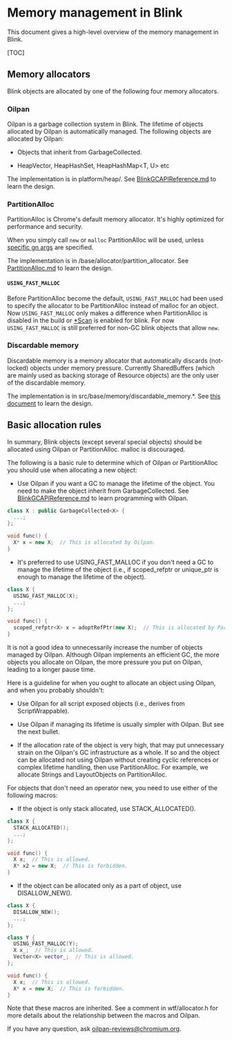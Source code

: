 # Memory management in Blink

This document gives a high-level overview of the memory management in Blink.

[TOC]

## Memory allocators

Blink objects are allocated by one of the following four memory allocators.

### Oilpan

Oilpan is a garbage collection system in Blink.
The lifetime of objects allocated by Oilpan is automatically managed.
The following objects are allocated by Oilpan:

* Objects that inherit from GarbageCollected<T>.

* HeapVector<T>, HeapHashSet<T>, HeapHashMap<T, U> etc

The implementation is in platform/heap/.
See [BlinkGCAPIReference.md](../heap/BlinkGCAPIReference.md) to learn the design.

### PartitionAlloc

PartitionAlloc is Chrome's default memory allocator. It's highly optimized for
performance and security.

When you simply call `new` or `malloc` PartitionAlloc will be used, unless
[specific gn args](/base/allocator/allocator/partition_allocator/build_config.md)
are specified.

The implementation is in /base/allocator/partition_allocator.
See [PartitionAlloc.md](/base/allocator/partition_allocator/PartitionAlloc.md)
to learn the design.

#### `USING_FAST_MALLOC`

Before PartitionAlloc become the default, `USING_FAST_MALLOC` had been used to
specify the allocator to be PartitionAlloc instead of malloc for an object.
Now `USING_FAST_MALLOC` only makes a difference when PartitionAlloc is disabled
in the build or [\*Scan](https://crbug.com/1277560) is enabled for blink.
For now `USING_FAST_MALLOC` is still preferred for non-GC blink objects that
allow `new`.

### Discardable memory

Discardable memory is a memory allocator that automatically discards
(not-locked) objects under memory pressure. Currently SharedBuffers
(which are mainly used as backing storage of Resource objects) are the only
user of the discardable memory.

The implementation is in src/base/memory/discardable_memory.*.
See [this document](https://docs.google.com/document/d/1aNdOF_72_eG2KUM_z9kHdbT_fEupWhaDALaZs5D8IAg/edit)
to learn the design.

## Basic allocation rules

In summary, Blink objects (except several special objects) should be allocated
using Oilpan or PartitionAlloc. malloc is discouraged.

The following is a basic rule to determine which of Oilpan or PartitionAlloc
you should use when allocating a new object:

* Use Oilpan if you want a GC to manage the lifetime of the object.
You need to make the object inherit from GarbageCollected<T>. See
[BlinkGCAPIReference.md](../heap/BlinkGCAPIReference.md) to learn
programming with Oilpan.

```c++
class X : public GarbageCollected<X> {
  ...;
};

void func() {
  X* x = new X;  // This is allocated by Oilpan.
}
```

* It's preferred to use USING_FAST_MALLOC if you don't need a GC to manage
the lifetime of the object (i.e., if scoped_refptr or unique_ptr is enough
to manage the lifetime of the object).

```c++
class X {
  USING_FAST_MALLOC(X);
  ...;
};

void func() {
  scoped_refptr<X> x = adoptRefPtr(new X);  // This is allocated by PartitionAlloc.
}
```

It is not a good idea to unnecessarily increase the number of objects
managed by Oilpan. Although Oilpan implements an efficient GC, the more objects
you allocate on Oilpan, the more pressure you put on Oilpan, leading to
a longer pause time.

Here is a guideline for when you ought to allocate an object using Oilpan,
and when you probably shouldn't:

* Use Oilpan for all script exposed objects (i.e., derives from
ScriptWrappable).

* Use Oilpan if managing its lifetime is usually simpler with Oilpan.
But see the next bullet.

* If the allocation rate of the object is very high, that may put unnecessary
strain on the Oilpan's GC infrastructure as a whole. If so and the object can be
allocated not using Oilpan without creating cyclic references or complex
lifetime handling, then use PartitionAlloc. For example, we allocate Strings
and LayoutObjects on PartitionAlloc.

For objects that don't need an operator new, you need to use either of the
following macros:

* If the object is only stack allocated, use STACK_ALLOCATED().

```c++
class X {
  STACK_ALLOCATED();
  ...;
};

void func() {
  X x;  // This is allowed.
  X* x2 = new X;  // This is forbidden.
}
```

* If the object can be allocated only as a part of object, use DISALLOW_NEW().

```c++
class X {
  DISALLOW_NEW();
  ...;
};

class Y {
  USING_FAST_MALLOC(Y);
  X x_;  // This is allowed.
  Vector<X> vector_;  // This is allowed.
};

void func() {
  X x;  // This is allowed.
  X* x = new X;  // This is forbidden.
}
```

Note that these macros are inherited. See a comment in wtf/allocator.h
for more details about the relationship between the macros and Oilpan.

If you have any question, ask oilpan-reviews@chromium.org.
